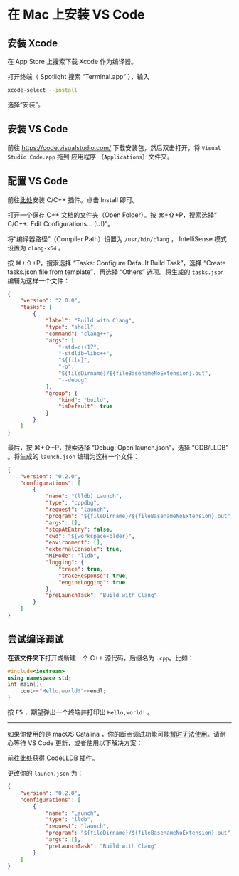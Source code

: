 # 在 Mac 上安装 VS Code

## 安装 Xcode

在 App Store 上搜索下载 Xcode 作为编译器。

打开终端（ Spotlight 搜索 “Terminal.app” ），输入

```bash
xcode-select --install
```
选择“安装”。

## 安装 VS Code

前往 https://code.visualstudio.com/ 下载安装包，然后双击打开，将 `Visual Studio Code.app` 拖到 应用程序 （`Applications`）文件夹。

## 配置 VS Code

前往[此处](https://marketplace.visualstudio.com/items?itemName=ms-vscode.cpptools)安装 C/C++ 插件。点击 Install 即可。

打开一个保存 C++ 文档的文件夹（Open Folder）。按 ⌘+⇧+P，搜索选择“ C/C++: Edit Configurations... (UI)”。

将“编译器路径”（Compiler Path）设置为 `/usr/bin/clang` ， IntelliSense 模式设置为 `clang-x64` 。
<!-- 
最终检查一下`.vscode/c_cpp_properties.json`，应如下：


```JSON
{
    "configurations": [
        {
            "name": "macOS",
            "includePath": ["${workspaceFolder}/**"],
            "defines": [],
            "macFrameworkPath": ["/System/Library/Frameworks", "/Library/Frameworks"],
            "compilerPath": "/usr/bin/clang",
            "cStandard": "c11",
            "cppStandard": "c++17",
            "intelliSenseMode": "clang-x64"
        }
    ],
    "version": 4
}
``` -->

按 ⌘+⇧+P，搜索选择 “Tasks: Configure Default Build Task”，选择 “Create tasks.json file from template”，再选择 “Others” 选项。将生成的 `tasks.json` 编辑为这样一个文件：

```JSON
{
    "version": "2.0.0",
    "tasks": [
        {
            "label": "Build with Clang",
            "type": "shell",
            "command": "clang++",
            "args": [
                "-std=c++17",
                "-stdlib=libc++",
                "${file}",
                "-o",
                "${fileDirname}/${fileBasenameNoExtension}.out",
                "--debug"
            ],
            "group": {
                "kind": "build",
                "isDefault": true
            }
        }
    ]
}
```

最后，按 ⌘+⇧+P，搜索选择 “Debug: Open launch.json”，选择 “GDB/LLDB” 。将生成的 `launch.json` 编辑为这样一个文件：

```JSON
{
    "version": "0.2.0",
    "configurations": [
        {
            "name": "(lldb) Launch",
            "type": "cppdbg",
            "request": "launch",
            "program": "${fileDirname}/${fileBasenameNoExtension}.out",
            "args": [],
            "stopAtEntry": false,
            "cwd": "${workspaceFolder}",
            "environment": [],
            "externalConsole": true,
            "MIMode": "lldb",
            "logging": {
                "trace": true,
                "traceResponse": true,
                "engineLogging": true
            },
            "preLaunchTask": "Build with Clang"
        }
    ]
}
```

## 尝试编译调试

**在该文件夹下**打开或新建一个 C++ 源代码，后缀名为 `.cpp`。比如：

```C++
#include<iostream>
using namespace std;
int main(){
    cout<<"Hello,world!"<<endl;
}
```

按 <kbd>F5</kbd> ，期望弹出一个终端并打印出 `Hello,world!` 。

-----

如果你使用的是 macOS Catalina ，你的断点调试功能可能[暂时无法使用](https://github.com/microsoft/vscode-cpptools/issues/3829)。请耐心等待 VS Code 更新，或者使用以下解决方案：

前往[此处](https://marketplace.visualstudio.com/items?itemName=vadimcn.vscode-lldb)获得 CodeLLDB 插件。

更改你的 `launch.json` 为：

```JSON
{
    "version": "0.2.0",
    "configurations": [
        {
            "name": "Launch",
            "type": "lldb",
            "request": "launch",
            "program": "${fileDirname}/${fileBasenameNoExtension}.out",
            "args": [],
            "preLaunchTask": "Build with Clang"
        }
    ]
}
```
